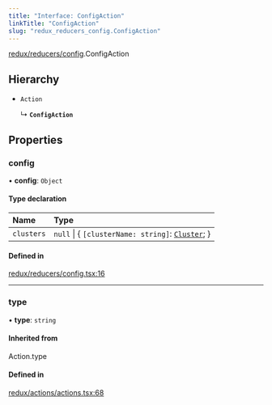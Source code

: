 ```yaml
---
title: "Interface: ConfigAction"
linkTitle: "ConfigAction"
slug: "redux_reducers_config.ConfigAction"
---
```


[redux/reducers/config](../modules/redux_reducers_config.md).ConfigAction

## Hierarchy

- `Action`

  ↳ **`ConfigAction`**

## Properties

### config

• **config**: `Object`

#### Type declaration

| Name | Type |
| :------ | :------ |
| `clusters` | ``null`` \| { `[clusterName: string]`: [`Cluster`](lib_k8s_cluster.Cluster.md);  } |

#### Defined in

[redux/reducers/config.tsx:16](https://github.com/kinvolk/headlamp/blob/168f394/frontend/src/redux/reducers/config.tsx#L16)

___

### type

• **type**: `string`

#### Inherited from

Action.type

#### Defined in

[redux/actions/actions.tsx:68](https://github.com/kinvolk/headlamp/blob/168f394/frontend/src/redux/actions/actions.tsx#L68)
